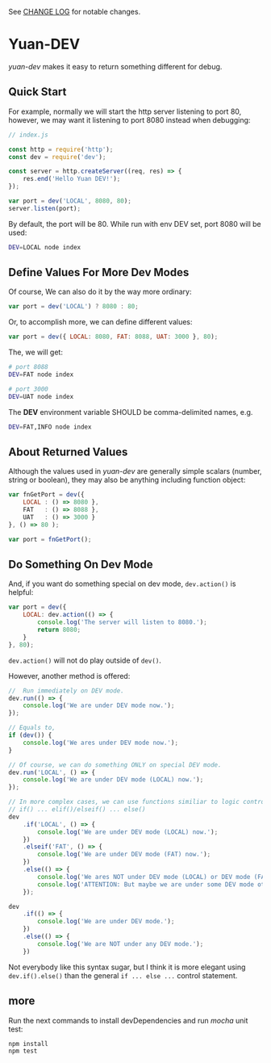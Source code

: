 See [CHANGE LOG](./CHANGELOG.md) for notable changes.

#	Yuan-DEV

*yuan-dev* makes it easy to return something different for debug.

## Quick Start

For example, normally we will start the http server listening to port 80, however, we may want it listening to port 8080 instead when debugging:

```javascript
// index.js

const http = require('http');
const dev = require('dev');

const server = http.createServer((req, res) => {
	res.end('Hello Yuan DEV!');
});

var port = dev('LOCAL', 8080, 80);
server.listen(port);
```

By default, the port will be 80. While run with env DEV set, port 8080 will be used:

```bash
DEV=LOCAL node index
```

##	Define Values For More Dev Modes

Of course, We can also do it by the way more ordinary:

```javascript
var port = dev('LOCAL') ? 8080 : 80;
```

Or, to accomplish more, we can define different values:

```javascript
var port = dev({ LOCAL: 8080, FAT: 8088, UAT: 3000 }, 80);
```

The, we will get:

```bash
# port 8088
DEV=FAT node index

# port 3000
DEV=UAT node index
```

The __DEV__ environment variable SHOULD be comma-delimited names, e.g.
```bash
DEV=FAT,INFO node index
```

##	About Returned Values

Although the values used in *yuan-dev*  are generally simple scalars (number, string or boolean), they may also be anything including function object:

```javascript
var fnGetPort = dev({
	LOCAL : () => 8080 },
	FAT   : () => 8088 },
	UAT   : () => 3000 }
}, () => 80 );

var port = fnGetPort();
```

##	Do Something On Dev Mode

And, if you want do something special on dev mode, ```dev.action()``` is helpful:

```javascript
var port = dev({
	LOCAL: dev.action(() => {
		console.log('The server will listen to 8080.');
		return 8080;
	}
}, 80);
```

```dev.action()``` will not do play outside of ```dev()```.

However, another method is offered:

```javascript
//  Run immediately on DEV mode.
dev.run(() => {
	console.log('We are under DEV mode now.');
});

// Equals to,
if (dev()) {
	console.log('We ares under DEV mode now.');
}

// Of course, we can do something ONLY on special DEV mode.
dev.run('LOCAL', () => {
	console.log('We are under DEV mode (LOCAL) now.');
});

// In more complex cases, we can use functions similiar to logic control statements.
// if() ... elif()/elseif() ... else()
dev
	.if('LOCAL', () => {
		console.log('We are under DEV mode (LOCAL) now.');
	})
	.elseif('FAT', () => {
		console.log('We are under DEV mode (FAT) now.');
	})
	.else(() => {
		console.log('We ares NOT under DEV mode (LOCAL) or DEV mode (FAT) now.');
		console.log('ATTENTION: But maybe we are under some DEV mode other than LOCAL or FAT.');
	});

dev
	.if(() => {
		console.log('We are under DEV mode.');
	})
	.else(() => {
		console.log('We are NOT under any DEV mode.');
	})
```

Not everybody like this syntax sugar, but I think it is more elegant using ```dev.if().else()``` than the general ```if ... else ...``` control statement.

##	more

Run the next commands to install devDependencies and run *mocha* unit test:
```bash
npm install
npm test
```
